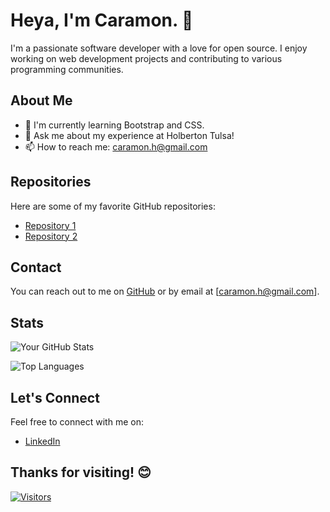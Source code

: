 # Heya, I'm Caramon. 👋

I'm a passionate software developer with a love for open source. I enjoy working on web development projects and contributing to various programming communities.

## About Me

- 🌱 I'm currently learning Bootstrap and CSS.
- 💬 Ask me about my experience at Holberton Tulsa!
- 📫 How to reach me: caramon.h@gmail.com

## Repositories

Here are some of my favorite GitHub repositories:

- [Repository 1](https://github.com/yourusername/repo1)
- [Repository 2](https://github.com/yourusername/repo2)

## Contact

You can reach out to me on [GitHub](https://github.com/CaramonH) or by email at [caramon.h@gmail.com].

## Stats

![Your GitHub Stats](https://github-readme-stats.vercel.app/api?username=yourusername&show_icons=true&theme=radical)

![Top Languages](https://github-readme-stats.vercel.app/api/top-langs/?username=yourusername&layout=compact)

## Let's Connect

Feel free to connect with me on:

- [LinkedIn](https://www.linkedin.com/in/caramonhofstetter)

## Thanks for visiting! 😊

[![Visitors](https://visitor-badge.glitch.me/badge?page_id=caramonh.readme)](https://github.com/caramonh)
